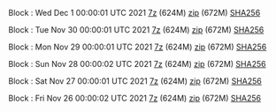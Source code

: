 Block : Wed Dec  1 00:00:01 UTC 2021 [7z](https://transfer.sh/gqzWi5/bootstrap.dat.20211201.7z) (624M) [zip](https://transfer.sh/IyH2TJ/bootstrap.dat.20211201.zip) (672M) [SHA256](https://transfer.sh/uvp9Fu/sha256.txt)

Block : Tue Nov 30 00:00:01 UTC 2021 [7z](https://transfer.sh/2W2Xo2/bootstrap.dat.20211130.7z) (624M) [zip](https://transfer.sh/liEuLr/bootstrap.dat.20211130.zip) (672M) [SHA256](https://transfer.sh/6RA3az/sha256.txt)

Block : Mon Nov 29 00:00:01 UTC 2021 [7z](https://transfer.sh/YYPsGj/bootstrap.dat.20211129.7z) (624M) [zip](https://transfer.sh/LOkdbg/bootstrap.dat.20211129.zip) (672M) [SHA256](https://transfer.sh/9wix1y/sha256.txt)

Block : Sun Nov 28 00:00:02 UTC 2021 [7z](https://transfer.sh/vuYH2z/bootstrap.dat.20211128.7z) (624M) [zip](https://transfer.sh/MnW7oh/bootstrap.dat.20211128.zip) (672M) [SHA256](https://transfer.sh/M07gD9/sha256.txt)

Block : Sat Nov 27 00:00:01 UTC 2021 [7z](https://transfer.sh/EBJB5v/bootstrap.dat.20211127.7z) (624M) [zip](https://transfer.sh/1YwiI7/bootstrap.dat.20211127.zip) (672M) [SHA256](https://transfer.sh/WxYr9d/sha256.txt)

Block : Fri Nov 26 00:00:02 UTC 2021 [7z](https://transfer.sh/G9PEkM/bootstrap.dat.20211126.7z) (624M) [zip](https://transfer.sh/WqATOF/bootstrap.dat.20211126.zip) (672M) [SHA256](https://transfer.sh/vXL38U/sha256.txt)
